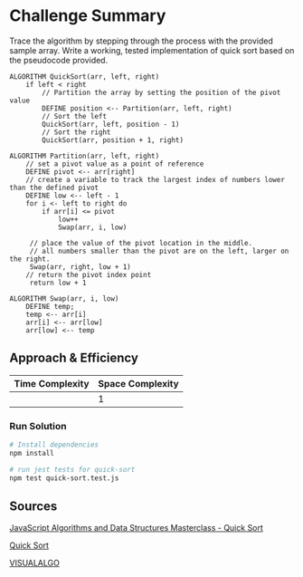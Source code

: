 # Challenge Summary
Trace the algorithm by stepping through the process with the provided sample array. Write a working, tested implementation of quick sort based on the pseudocode provided.

```
ALGORITHM QuickSort(arr, left, right)
    if left < right
        // Partition the array by setting the position of the pivot value
        DEFINE position <-- Partition(arr, left, right)
        // Sort the left
        QuickSort(arr, left, position - 1)
        // Sort the right
        QuickSort(arr, position + 1, right)

ALGORITHM Partition(arr, left, right)
    // set a pivot value as a point of reference
    DEFINE pivot <-- arr[right]
    // create a variable to track the largest index of numbers lower than the defined pivot
    DEFINE low <-- left - 1
    for i <- left to right do
        if arr[i] <= pivot
            low++
            Swap(arr, i, low)

     // place the value of the pivot location in the middle.
     // all numbers smaller than the pivot are on the left, larger on the right.
     Swap(arr, right, low + 1)
    // return the pivot index point
     return low + 1

ALGORITHM Swap(arr, i, low)
    DEFINE temp;
    temp <-- arr[i]
    arr[i] <-- arr[low]
    arr[low] <-- temp
```

<!-- ## Whiteboard Process -->

## Approach & Efficiency
| Time Complexity | Space Complexity |
| ---- | ---- |
|  | 1 |

### Run Solution

```sh
# Install dependencies
npm install

# run jest tests for quick-sort
npm test quick-sort.test.js
```

## Sources

[JavaScript Algorithms and Data Structures Masterclass - Quick Sort](https://www.udemy.com/course/js-algorithms-and-data-structures-masterclass/)

[Quick Sort](https://www.geeksforgeeks.org/quick-sort/)

[VISUALALGO](https://visualgo.net/en/sorting)